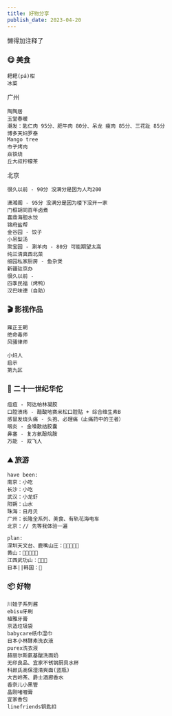 ```yaml
---
title: 好物分享
publish_date: 2023-04-20
---
```


懒得加注释了

### 😋 美食

```
耙耙(pá)柑
冰菜
```

广州

```
陶陶居
玉堂春暖
潮发：匙仁肉 95分、肥牛肉 80分、吊龙 瘦肉 85分、三花趾 85分
博多天妇罗泰
Mango tree
市子烤肉
焱铁烧
丘大叔柠檬茶
```

北京

```
很久以前 - 90分 没满分是因为人均200

潇湘阁 - 95分 没满分是因为楼下没开一家
门框胡同百年卤煮
喜鼎海胆水饺
锦府盐帮
金谷园 - 饺子
小吊梨汤
聚宝园 - 涮羊肉 - 80分 可能期望太高
纯兰清真西北菜
细园私家厨房 - 鱼杂煲
新疆驻京办
很久以前 - 
四季民福（烤鸭）
汉巴味德（自助）
```

### 🎬 影视作品

```
雍正王朝
绝命毒师
风骚律师

小妇人
启示
第九区
```

### 💊 二十一世纪华佗

```
痘痘 - 阿达帕林凝胶
口腔溃疡 - 醋酸地赛米松口腔贴 + 综合维生素B
感冒发烧头痛 - 头孢、必理痛（止痛药中的王者）
咽炎 - 金嗓散结胶囊
鼻塞 - 复方氨酚烷胺
万能 - 双飞人
```

### ⛰️ 旅游

```
have been:
南京：小吃
长沙：小吃
武汉：小龙虾
阳朔：山水
珠海：日月贝
广州：长隆全系列、美食、有轨花海电车
北京：// 先等我体验一遍
```

```
plan:
深圳天文台、鹿嘴山庄：🌟🌟🌟🌟🌟 
黄山：🌟🌟🌟🌟🌟 
江西武功山：🌟🌟🌟    
日本||韩国：🌟       
```

### 📦 好物

```
川娃子系列酱
ebisu牙刷
植雅牙膏
京造垃圾袋
babycare纸巾湿巾
日本小林酵素洗衣液
purex洗衣液
赫丽尔斯氨基酸洗面奶
无印良品、宜家不锈钢厨具水杯
科颜氏高保湿清爽面(蓝瓶)
大吉岭茶、爵士酒廊香水
香奈儿小黑管
晶刚啫喱膏
宜家香包
linefriends钥匙扣
```